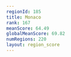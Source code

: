 ```yaml
---
regionId: 185
title: Monaco
rank: 167
meanScore: 64.49
globalMeanScore: 69.82
numRegions: 220
layout: region_score
---
```

